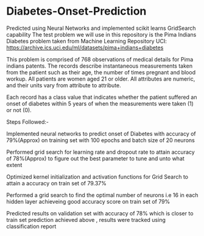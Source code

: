 # Diabetes-Onset-Prediction
Predicted using Neural Networks and implemented scikit learns GridSearch capability
The test problem we will use in this repository is the Pima Indians Diabetes problem taken from Machine Learning Repository UCI: 
https://archive.ics.uci.edu/ml/datasets/pima+indians+diabetes

This problem is comprised of 768 observations of medical details for Pima indians patents. The records describe instantaneous
measurements taken from the patient such as their age, the number of times pregnant and blood workup. 
All patients are women aged 21 or older. All attributes are numeric, and their units vary from attribute to attribute.

Each record has a class value that indicates whether the patient suffered an onset of diabetes within 5 years of when 
the measurements were taken (1) or not (0).


Steps Followed:-

Implemented  neural networks to predict onset of Diabetes with accuracy of 79%(Approx) on training set with 100  epochs and batch size of 20 neurons

Performed grid search for learning rate and dropout rate to attain accuracy of 78%(Approx) to figure out the best parameter to tune and unto what extent 

Optimized kernel initialization and activation functions for Grid Search to attain  a accuracy on train set of 79.37% 

Performed a grid search to find the optimal number of neurons i.e 16  in each hidden layer achieveing good accuracy score on train set of 79% 

Predicted results on validation set with accuracy of 78% which is closer to train set prediction achieved above , results were tracked using classification report

